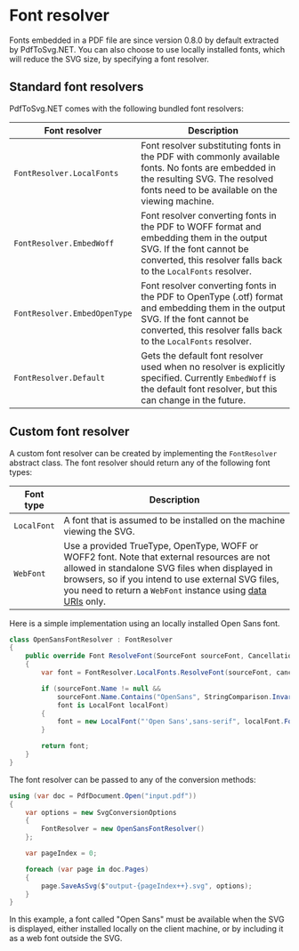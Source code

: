 # Font resolver

Fonts embedded in a PDF file are since version 0.8.0 by default extracted by PdfToSvg.NET. You can also choose to use locally installed fonts, which will reduce the SVG size, by specifying a font resolver.

## Standard font resolvers

PdfToSvg.NET comes with the following bundled font resolvers:

| Font resolver | Description |
| ------------- | ------------|
| `FontResolver.LocalFonts` | Font resolver substituting fonts in the PDF with commonly available fonts. No fonts are embedded in the resulting SVG. The resolved fonts need to be available on the viewing machine. |
| `FontResolver.EmbedWoff` | Font resolver converting fonts in the PDF to WOFF format and embedding them in the output SVG. If the font cannot be converted, this resolver falls back to the `LocalFonts` resolver. |
| `FontResolver.EmbedOpenType` | Font resolver converting fonts in the PDF to OpenType (.otf) format and embedding them in the output SVG. If the font cannot be converted, this resolver falls back to the `LocalFonts` resolver. |
| `FontResolver.Default` | Gets the default font resolver used when no resolver is explicitly specified. Currently `EmbedWoff` is the default font resolver, but this can change in the future. |

## Custom font resolver

A custom font resolver can be created by implementing the `FontResolver` abstract class. The font resolver should return any of the following font types:

| Font type | Description |
| --------- | ----------- |
| `LocalFont` | A font that is assumed to be installed on the machine viewing the SVG. |
| `WebFont` | Use a provided TrueType, OpenType, WOFF or WOFF2 font. Note that external resources are not allowed in standalone SVG files when displayed in browsers, so if you intend to use external SVG files, you need to return a `WebFont` instance using [data URIs](https://en.wikipedia.org/wiki/Data_URI_scheme) only. |

Here is a simple implementation using an locally installed Open Sans font.

```csharp
class OpenSansFontResolver : FontResolver
{
    public override Font ResolveFont(SourceFont sourceFont, CancellationToken cancellationToken)
    {
        var font = FontResolver.LocalFonts.ResolveFont(sourceFont, cancellationToken);

        if (sourceFont.Name != null &&
            sourceFont.Name.Contains("OpenSans", StringComparison.InvariantCultureIgnoreCase) &&
            font is LocalFont localFont)
        {
            font = new LocalFont("'Open Sans',sans-serif", localFont.FontWeight, localFont.FontStyle);
        }

        return font;
    }
}
```

The font resolver can be passed to any of the conversion methods:

```csharp
using (var doc = PdfDocument.Open("input.pdf"))
{
    var options = new SvgConversionOptions
    {
        FontResolver = new OpenSansFontResolver()
    };

    var pageIndex = 0;

    foreach (var page in doc.Pages)
    {
        page.SaveAsSvg($"output-{pageIndex++}.svg", options);
    }
}
```

In this example, a font called "Open Sans" must be available when the SVG is displayed, either installed locally on the client machine, or by including it as a web font outside the SVG.
